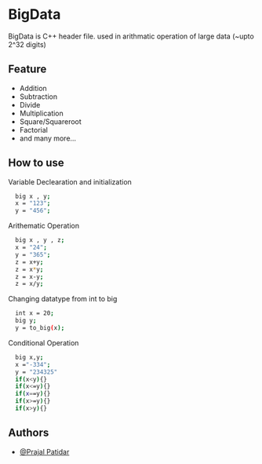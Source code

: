 


# BigData

BigData is C++ header file. used in arithmatic operation of large data (~upto 2^32 digits)

  

## Feature

- Addition
- Subtraction
- Divide
- Multiplication
- Square/Squareroot
- Factorial
- and many more...

  
## How to use

Variable Declearation and initialization

```bash
  big x , y;
  x = "123";
  y = "456";
```

Arithematic Operation

```bash
  big x , y , z;
  x = "24";
  y = "365";
  z = x+y;
  z = x*y;
  z = x-y;
  z = x/y;
```

Changing datatype from int to big

```bash
  int x = 20;
  big y;
  y = to_big(x);
```

Conditional Operation

```bash
  big x,y;
  x ="-334";
  y = "234325"
  if(x<y){}
  if(x<=y){}
  if(x==y){}
  if(x>=y){}
  if(x>y){}
```

  ## Authors

- [@Prajal Patidar](https://www.github.com/prajalpatidar06)
